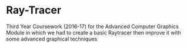 # Ray-Tracer
Third Year Coursework (2016-17) for the Advanced Computer Graphics Module in which we had to create a basic Raytracer then improve it with some advanced graphical techniques 
